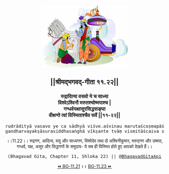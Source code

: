 <center><img src="../../asset/BG.png" alt="#API #bhagavadgitaapi #slok #nodejs #js #api #gitaapi #krishna #hinduism #vedic #ISKCON #shreemadbhagavadgita #technology"/>
<h2>||श्रीमद्‍भगवद्‍-गीता ११.२२||</h2>
<h3>रुद्रादित्या वसवो ये च साध्या<br/>विश्वेऽश्विनौ मरुतश्चोष्मपाश्च |<br/>गन्धर्वयक्षासुरसिद्धसङ्घा<br/>वीक्षन्ते त्वां विस्मिताश्चैव सर्वे ||११-२२||</h3>
<pre>rudrādityā vasavo ye ca sādhyā viśve.aśvinau marutaścoṣmapāśca .<br/>gandharvayakṣāsurasiddhasaṅghā vīkṣante tvāṃ vismitāścaiva sarve ||11-22||</pre>
<p>।।11.22।। रुद्रगण, आदित्य, वसु और साध्यगण, विश्वेदेव तथा दो अश्विनीकुमार, मरुद्गण और उष्मपा, गन्धर्व, यक्ष, असुर और सिद्धगणों के समुदाय- ये सब ही विस्मित होते हुए आपको देखते हैं।।</p>
<pre>(Bhagavad Gita, Chapter 11, Shloka 22) || <a href="https://twitter.com/bhagavadgitaapi">@BhagavadGitaApi</a></pre><a href="../../11/21">⏪  BG-11.21</a><b>        ।।        </b><a href="../../11/23">BG-11.23  ⏩</a></center></center>